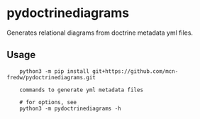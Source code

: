 # pydoctrinediagrams

Generates relational diagrams from doctrine metadata yml files.

## Usage

        python3 -m pip install git+https://github.com/mcn-fredw/pydoctrinediagrams.git
        
        commands to generate yml metadata files

        # for options, see
        python3 -m pydoctrinediagrams -h
